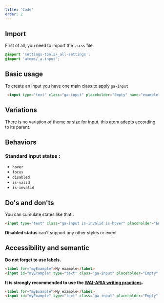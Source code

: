 ```yaml
---
title: 'Code'
order: 2
---
```


## Import

First of all, you need to import the `.scss` file.

```scss
@import 'settings-tools/_all-settings';
@import 'atoms/_a.input';
```
## Basic usage
<!-- ### Apply CSS Class -->
To create an input you have one main class to apply `ga-input`

```html
 <input type="text" class="ga-input" placeholder="Empty" name="example"/>
```
<pattern path="src/patterns/--input/input-default"></pattern>

## Variations
There is no variation of theme or size for input, this atom adapts according to its parent.

## Behaviors
### Standard input states :

* `hover`
* `focus`
* `disabled`
* `is-valid`
* `is-invalid`

<pattern path="src/patterns/--input/input-state"></pattern>


## Do's and don'ts

<hintitem>
    You can cumulate states like that :
</hintitem>

```html
<input type="text" class="ga-input is-invalid is-hover" placeholder="Empty" name="example"/>
```
<hintitem dont=true>
    <strong>Disabled status</strong> can't support any other styles or event
</hintitem>

## Accessibility and semantic

**Do not forget to use labels.**
```html
<label for="myExample">My example</label>
<input id="myExample" type="text" class="ga-input" placeholder="Empty" name="example"/>
```
**It is strongly recommended to use the [WAI-ARIA writing practices](https://www.w3.org/TR/wai-aria-practices/).**
```html
<label for="myExample">My example</label>
<input id="myExample" type="text" class="ga-input" placeholder="Empty" name="example" aria-required="false"/>
```

<!-- ### Manage event
<hintitem>
    Input supports <code>hover</code> and <code>focus</code> event
</hintitem>

Events are manage using `:hover` and `:focus` CSS pseudo-class.

<br/>

<pattern path="src/patterns/--input/input-default-event"></pattern>

### Manage validation state

To indicate the validation state of your input like valid or invalid. You can use two state CSS Classes :
* `is-valid`
* `is-invalid`

<pattern path="src/patterns/--input/input-state"></pattern>

<br/>

---

> Note that <strong>if you try to apply those CSS classes to an unsupported input type.</strong> It could work but you should find something which better suits to your needs in the documentation. -->